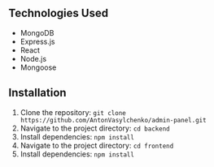 ## Technologies Used
- MongoDB
- Express.js
- React
- Node.js
- Mongoose

## Installation
1. Clone the repository: `git clone https://github.com/AntonVasylchenko/admin-panel.git`
2. Navigate to the project directory: `cd backend`
3. Install dependencies: `npm install`
4. Navigate to the project directory: `cd frontend`
5. Install dependencies: `npm install`

